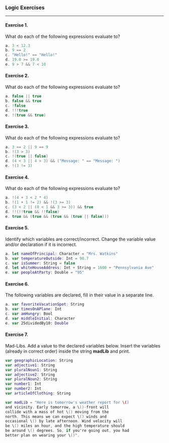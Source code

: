 ### Logic Exercises

---

#### Exercise 1.
What do each of the following expressions evaluate to?
```swift
a. 3 < 12.3
b. 9 == 2
c. "Hello!" == "Hello!"
d. 19.0 >= 19.0
e. 9 > 7 && 7 < 10
```

#### Exercise 2.
What do each of the following expressions evaluate to?
```swift
a. false || true
b. false && true
c. !false
d. !!!true
e. !(true && true)
```

#### Exercise 3.
What do each of the following expressions evaluate to?
```swift
a. 3 == 2 || 9 == 9
b. !(3 > 3)
c. !(true || false)
d. (4 < 3 || 4 > 3) && ("Message: " == "Message: ")
e. !(3 != 3)
```

#### Exercise 4.
What do each of the following expressions evaluate to?
```swift
a. !(4 + 3 < 2 * 4)
b. !(1 + 1 != 2) && !(3 >= 3)
c. (3 < 2 || (0 < 1 && 3 >= 3)) && true
d. !!(!!true && !!false)
e. true && (true && (true && (true || false)))
```
#### Exercise 5.
Identify which variables are correct/incorrect. Change the variable value and/or declaration if it is incorrect.
```swift
a. let nameOfPrincipal: Character = "Mrs. Watkins"
b. var temperatureOutside: Int = 90.7
c. var isSummer: String = false
d. let whiteHouseAddress: Int + String = 1600 + "Pennsylvania Ave"
e. var peopleAtParty: Double = "95"
```

#### Exercise 6.
The following variables are declared, fill in their value in a separate line.
```swift
a. var favoriteVacationSpot: String
b. var timesOnAPlane: Int
c. var amHungry: Bool
d. var middleInitial: Character
e. var 25dividedBy10: Double
```

#### Exercise 7.
Mad-Libs. Add a value to the declared variables below. Insert the variables (already in correct order) inside the string  __madLib__ and print.
```swift
var geographicLocation: String
var adjective1: String
var pluralNoun1: String
var adjective2: String
var pluralNoun2: String
var number1: Int
var number2: Int
var articleOfClothing: String

var madLib = "Here is tomorrow's weather report for \()
and vicinity. Early tomorrow, a \()-front will
collide with a mass of hot \() moving from the
north. This means we can expect \() winds and
occasional \() by late afternoon. Wind velocity will
be \() miles an hour, and the high temperature should
be around \() degrees. So, if you're going out, you had
better plan on wearing your \()".
```
